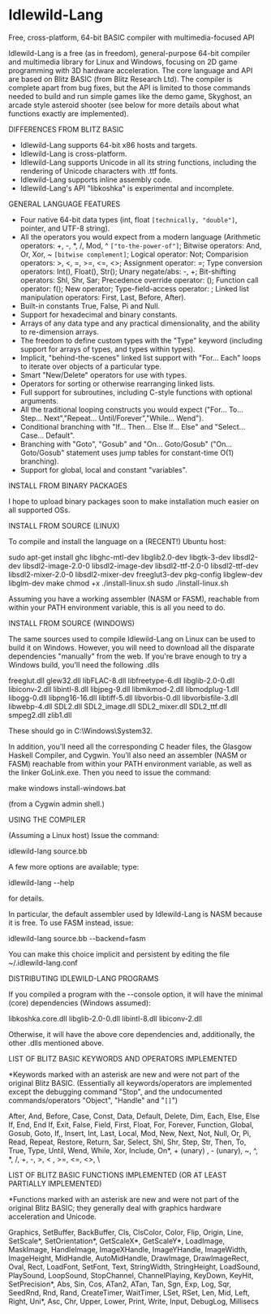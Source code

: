 # Idlewild-Lang
Free, cross-platform, 64-bit BASIC compiler with multimedia-focused API

Idlewild-Lang is a free (as in freedom), general-purpose 64-bit compiler and multimedia library for Linux and Windows, focusing on 2D game programming with 3D hardware acceleration. The core language and API are based on Blitz BASIC (from Blitz Research Ltd). The compiler is complete apart from bug fixes, but the API is limited to those commands needed to build and run simple games like the demo game, Skyghost, an arcade style asteroid shooter (see below for more details about what functions exactly are implemented).

DIFFERENCES FROM BLITZ BASIC

- Idlewild-Lang supports 64-bit x86 hosts and targets.
- Idlewild-Lang is cross-platform.
- Idlewild-Lang supports Unicode in all its string functions, including the rendering of Unicode characters with .ttf fonts.
- Idlewild-Lang supports inline assembly code.
- Idlewild-Lang's API "libkoshka" is experimental and incomplete.

GENERAL LANGUAGE FEATURES

- Four native 64-bit data types (int, float `[technically, "double"]`, pointer, and UTF-8 string).
- All the operators you would expect from a modern language (Arithmetic operators: +, -, \*, /, Mod, ^ `["to-the-power-of"]`; Bitwise operators: And, Or, Xor, ~ `[bitwise complement]`; Logical operator: Not; Comparision operators: >, <, =, >=, <=, <>; Assignment operator: =; Type conversion operators: Int(), Float(), Str(); Unary negate/abs: -, +; Bit-shifting operators: Shl, Shr, Sar; Precedence override operator: (); Function call operator: f(); New operator; Type-field-access operator: \; Linked list manipulation operators: First, Last, Before, After).
- Built-in constants True, False, Pi and Null.
- Support for hexadecimal and binary constants.
- Arrays of any data type and any practical dimensionality, and the ability to re-dimension arrays.
- The freedom to define custom types with the "Type" keyword (including support for arrays of types, and types within types).
- Implicit, "behind-the-scenes" linked list support with "For... Each" loops to iterate over objects of a particular type.
- Smart "New/Delete" operators for use with types.
- Operators for sorting or otherwise rearranging linked lists.
- Full support for subroutines, including C-style functions with optional arguments.
- All the traditional looping constructs you would expect ("For... To... Step... Next","Repeat... Until/Forever","While... Wend").
- Conditional branching with "If... Then... Else If... Else" and "Select... Case... Default".
- Branching with "Goto", "Gosub" and "On... Goto/Gosub" ("On... Goto/Gosub" statement uses jump tables for constant-time O(1) branching).
- Support for global, local and constant "variables".

INSTALL FROM BINARY PACKAGES

I hope to upload binary packages soon to make installation much easier on all supported OSs.

INSTALL FROM SOURCE (LINUX)

To compile and install the language on a (RECENT!) Ubuntu host:

sudo apt-get install ghc libghc-mtl-dev libglib2.0-dev libgtk-3-dev libsdl2-dev libsdl2-image-2.0-0 libsdl2-image-dev libsdl2-ttf-2.0-0 libsdl2-ttf-dev libsdl2-mixer-2.0-0 libsdl2-mixer-dev freeglut3-dev pkg-config libglew-dev libglm-dev
make
chmod +x ./install-linux.sh
sudo ./install-linux.sh

Assuming you have a working assembler (NASM or FASM), reachable from within your PATH environment variable, this is all you need to do.

INSTALL FROM SOURCE (WINDOWS)

The same sources used to compile Idlewild-Lang on Linux can be used to build it on Windows. However, you will need to download all the disparate dependencies "manually" from the web. If you're brave enough to try a Windows build, you'll need the following .dlls

freeglut.dll
glew32.dll
libFLAC-8.dll
libfreetype-6.dll
libglib-2.0-0.dll
libiconv-2.dll
libintl-8.dll
libjpeg-9.dll
libmikmod-2.dll
libmodplug-1.dll
libogg-0.dll
libpng16-16.dll
libtiff-5.dll
libvorbis-0.dll
libvorbisfile-3.dll
libwebp-4.dll
SDL2.dll
SDL2_image.dll
SDL2_mixer.dll
SDL2_ttf.dll
smpeg2.dll
zlib1.dll

These should go in C:\Windows\System32.

In addition, you'll need all the corresponding C header files, the Glasgow Haskell Compiler, and Cygwin. You'll also need an assembler (NASM or FASM) reachable from within your PATH environment variable, as well as the linker GoLink.exe. Then you need to issue the command:

make windows
install-windows.bat

(from a Cygwin admin shell.)

USING THE COMPILER

(Assuming a Linux host) Issue the command:

idlewild-lang source.bb

A few more options are available; type:

idlewild-lang --help

for details.

In particular, the default assembler used by Idlewild-Lang is NASM because it is free. To use FASM instead, issue:

idlewild-lang source.bb --backend=fasm

You can make this choice implicit and persistent by editing the file ~/.idlewild-lang.conf

DISTRIBUTING IDLEWILD-LANG PROGRAMS

If you compiled a program with the --console option, it will have the minimal (core) dependencies (Windows assumed):

libkoshka.core.dll
libglib-2.0-0.dll
libintl-8.dll
libiconv-2.dll

Otherwise, it will have the above core dependencies and, additionally, the other .dlls mentioned above.

LIST OF BLITZ BASIC KEYWORDS AND OPERATORS IMPLEMENTED

\*Keywords marked with an asterisk are new and were not part of the original Blitz BASIC.
(Essentially all keywords/operators are implemented except the debugging command "Stop", and the undocumented commands/operators "Object", "Handle" and "`[]`")

After, And, Before, Case, Const, Data, Default, Delete, Dim, Each, Else, Else If, End, End If, Exit, False, Field, First, Float, For, Forever, Function, Global, Gosub, Goto, If,, Insert, Int, Last, Local, Mod, New, Next, Not, Null, Or, Pi, Read, Repeat, Restore, Return, Sar, Select, Shl, Shr, Step, Str, Then, To, True, Type, Until, Wend, While, Xor, Include, On\*, + (unary) , - (unary), ~, ^, \*, /, +, -, >, < , >=, <=, <>, \

LIST OF BLITZ BASIC FUNCTIONS IMPLEMENTED (OR AT LEAST PARTIALLY IMPLEMENTED)

\*Functions marked with an asterisk are new and were not part of the original Blitz BASIC; they generally deal with graphics hardware acceleration and Unicode.

Graphics, SetBuffer, BackBuffer, Cls, ClsColor, Color, Flip, Origin, Line, SetScale\*, SetOrientation\*, GetScaleX\*, GetScaleY\*, LoadImage, MaskImage, HandleImage, ImageXHandle, ImageYHandle, ImageWidth, ImageHeight, MidHandle, AutoMidHandle, DrawImage, DrawImageRect, Oval, Rect, LoadFont, SetFont, Text, StringWidth, StringHeight, LoadSound, PlaySound, LoopSound, StopChannel, ChannelPlaying, KeyDown, KeyHit, SetPrecision\*, Abs, Sin, Cos, ATan2, ATan, Tan, Sgn, Exp, Log, Sqr, SeedRnd, Rnd, Rand, CreateTimer, WaitTimer, LSet, RSet, Len, Mid, Left, Right, Uni\*, Asc, Chr, Upper, Lower, Print, Write, Input, DebugLog, Millisecs

